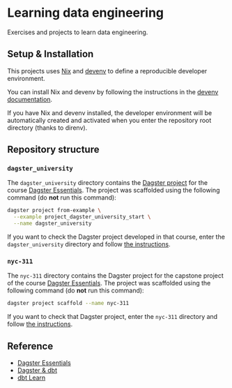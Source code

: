 # Learning data engineering

Exercises and projects to learn data engineering.

## Setup & Installation

This projects uses [Nix](https://nixos.org/) and [devenv](https://devenv.sh/) to define a reproducible developer environment.

You can install Nix and devenv by following the instructions in the [devenv documentation](https://devenv.sh/getting-started/).

If you have Nix and devenv installed, the developer environment will be automatically created and activated when you enter the repository root directory (thanks to direnv).

## Repository structure

### `dagster_university`

The `dagster_university` directory contains the [Dagster project](https://docs.dagster.io/guides/dagster/recommended-project-structure) for the course [Dagster Essentials](https://courses.dagster.io/courses/dagster-essentials). The project was scaffolded using the following command (do **not** run this command):

```sh
dagster project from-example \
  --example project_dagster_university_start \
  --name dagster_university
```

If you want to check the Dagster project developed in that course, enter the `dagster_university` directory and follow [the instructions](./dagster_university/README.md).

### `nyc-311`

The `nyc-311` directory contains the Dagster project for the capstone project of the course [Dagster Essentials](https://courses.dagster.io/courses/dagster-essentials). The project was scaffolded using the following command (do **not** run this command):

```sh
dagster project scaffold --name nyc-311
```

If you want to check that Dagster project, enter the `nyc-311` directory and follow [the instructions](./nyc-311/README.md).

## Reference

- [Dagster Essentials](https://courses.dagster.io/courses/dagster-essentials)
- [Dagster & dbt](https://courses.dagster.io/courses/dagster-dbt)
- [dbt Learn](https://www.getdbt.com/dbt-learn)
